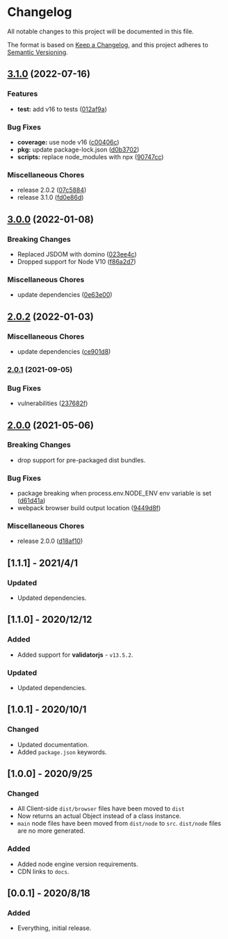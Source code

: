 # Changelog

All notable changes to this project will be documented in this file.

The format is based on [Keep a Changelog](https://keepachangelog.com/en/1.0.0/),
and this project adheres to [Semantic Versioning](https://semver.org/spec/v2.0.0.html).

## [3.1.0](https://www.github.com/oslllo/validator/compare/v2.0.1...v3.1.0) (2022-07-16)


### Features

* **test:** add v16 to tests ([012af9a](https://www.github.com/oslllo/validator/commit/012af9a2d1f12c30724ebfb8a767e5076b662184))


### Bug Fixes

* **coverage:** use node v16 ([c00406c](https://www.github.com/oslllo/validator/commit/c00406ca00caf803011bd45647d669fabe0f1ee2))
* **pkg:** update package-lock.json ([d0b3702](https://www.github.com/oslllo/validator/commit/d0b370282c081edd15a2f3d0816ddaf519a80c59))
* **scripts:** replace node_modules with npx ([90747cc](https://www.github.com/oslllo/validator/commit/90747ccaee12c8d2469c33af81fa913de4e13f1d))


### Miscellaneous Chores

* release 2.0.2 ([07c5884](https://www.github.com/oslllo/validator/commit/07c588441ea831777f6a5bbdec718db3e6324944))
* release 3.1.0 ([fd0e86d](https://www.github.com/oslllo/validator/commit/fd0e86d742b250a92837eee3895da0bd8658edcd))

## [3.0.0](https://www.github.com/oslllo/validator/compare/v2.0.2...v3.0.0) (2022-01-08)

### Breaking Changes

- Replaced JSDOM with domino ([023ee4c](https://github.com/oslllo/validator/commit/023ee4cc3c6a6aad538e9673876c61508d31a5bc))
- Dropped support for Node V10 ([f86a2d7](https://github.com/oslllo/validator/commit/f86a2d7d68365a929d037ee64bf4de325a0a92d6))

### Miscellaneous Chores

- update dependencies ([0e63e00](https://www.github.com/oslllo/validator/commit/0e63e007a0e49a6f6c4cdb9331ab9c5fad5fd859))

## [2.0.2](https://www.github.com/oslllo/validator/compare/v1.1.1...v2.0.2) (2022-01-03)

### Miscellaneous Chores

- update dependencies ([ce901d8](https://www.github.com/oslllo/validator/commit/ce901d862798b520288e563023a5473a85b58dd7))

### [2.0.1](https://www.github.com/oslllo/validator/compare/v2.0.0...v2.0.1) (2021-09-05)

### Bug Fixes

- vulnerabilities ([237682f](https://www.github.com/oslllo/validator/commit/237682fb4feb8f2d38c2ca96c5b440ca2be5a9d8))

## [2.0.0](https://www.github.com/oslllo/validator/compare/v1.1.1...v2.0.0) (2021-05-06)

### Breaking Changes

- drop support for pre-packaged dist bundles.

### Bug Fixes

- package breaking when process.env.NODE_ENV env variable is set ([d61d41a](https://www.github.com/oslllo/validator/commit/d61d41a6b93aeb1e9581212ffc58cfbd93a13baf))
- webpack browser build output location ([9449d8f](https://www.github.com/oslllo/validator/commit/9449d8f5f38bca5aeb5be41da73d87ce620d0de4))

### Miscellaneous Chores

- release 2.0.0 ([d18af10](https://www.github.com/oslllo/validator/commit/d18af1028fdfc0d27fa63f3fd99c1bcd042e1d47))

## [1.1.1] - 2021/4/1

### Updated

- Updated dependencies.

## [1.1.0] - 2020/12/12

### Added

- Added support for **validatorjs** - `v13.5.2`.

### Updated

- Updated dependencies.

## [1.0.1] - 2020/10/1

### Changed

- Updated documentation.
- Added `package.json` keywords.

## [1.0.0] - 2020/9/25

### Changed

- All Client-side `dist/browser` files have been moved to `dist`
- Now returns an actual Object instead of a class instance.
- `main` node files have been moved from `dist/node` to `src`. `dist/node` files are no more generated.

### Added

- Added node engine version requirements.
- CDN links to `docs`.

## [0.0.1] - 2020/8/18

### Added

- Everything, initial release.
